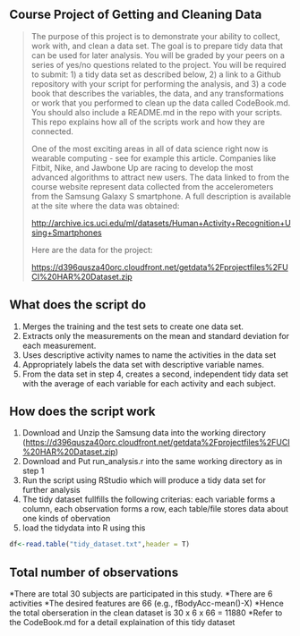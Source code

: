 Course Project of Getting and Cleaning Data
---------------------------
>The purpose of this project is to demonstrate your ability to collect, work with, and clean a data set. The goal is to
>prepare tidy data that can be used for later analysis. You will be graded by your peers on a series of yes/no
>questions related to the project. You will be required to submit: 1) a tidy data set as described below, 2) a link to
>a Github repository with your script for performing the analysis, and 3) a code book that describes the variables, the
>data, and any transformations or work that you performed to clean up the data called CodeBook.md. You should also
>include a README.md in the repo with your scripts. This repo explains how all of the scripts work and how they are
>connected.  
>
>
>One of the most exciting areas in all of data science right now is wearable computing - see for example this article.
>Companies like Fitbit, Nike, and Jawbone Up are racing to develop the most advanced algorithms to attract new users.
>The data linked to from the course website represent data collected from the accelerometers from the Samsung Galaxy S
>smartphone. A full description is available at the site where the data was obtained: 
>
>
>http://archive.ics.uci.edu/ml/datasets/Human+Activity+Recognition+Using+Smartphones 
>
>
>Here are the data for the project: 
>
>https://d396qusza40orc.cloudfront.net/getdata%2Fprojectfiles%2FUCI%20HAR%20Dataset.zip 

What does the script do
---------------------------
1. Merges the training and the test sets to create one data set.
2. Extracts only the measurements on the mean and standard deviation for each measurement. 
3. Uses descriptive activity names to name the activities in the data set
4. Appropriately labels the data set with descriptive variable names. 
5. From the data set in step 4, creates a second, independent tidy data set with the average of each variable for each activity and each subject.

How does the script work
---------------------------
1. Download and Unzip the Samsung data into the working directory (https://d396qusza40orc.cloudfront.net/getdata%2Fprojectfiles%2FUCI%20HAR%20Dataset.zip)
2. Download and Put run_analysis.r into the same working directory as in step 1
3. Run the script using RStudio which will produce a tidy data set for further analysis
4. The tidy dataset fullfills the following criterias: each variable forms a column, each observation forms a row, each table/file stores data about one kinds of obervation
5. load the tidydata into R using this 
```r
df<-read.table("tidy_dataset.txt",header = T)
```

Total number of observations
--------------------------------
*There are total 30 subjects are participated in this study. 
*There are 6 activities
*The desired features are 66 (e.g., fBodyAcc-mean()-X)
*Hence the total oberseration in the clean dataset is 30 x 6 x 66 = 11880
*Refer to the CodeBook.md for a detail explaination of this tidy dataset
